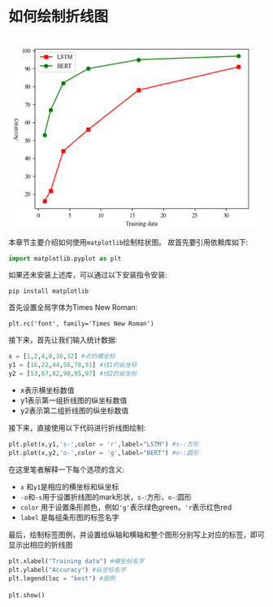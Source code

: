 # 如何绘制折线图

<div align=center><img  src ="../imgs/category/line_chart.png"/></div>

本章节主要介绍如何使用`matplotlib`绘制柱状图。 故首先要引用依赖库如下:

```python
import matplotlib.pyplot as plt
```

如果还未安装上述库，可以通过以下安装指令安装:

```shell
pip install matplotlib
```

首先设置全局字体为Times New Roman:

```shell
plt.rc('font', family='Times New Roman') 
```

接下来，首先让我们输入统计数据:

```python
x = [1,2,4,8,16,32] #点的横坐标
y1 = [16,22,44,56,78,91] #线1的纵坐标
y2 = [53,67,82,90,95,97] #线2的纵坐标
```

- x表示横坐标数值
- y1表示第一组折线图的纵坐标数值
- y2表示第二组折线图的纵坐标数值

接下来，直接使用以下代码进行折线图绘制:

```python
plt.plot(x,y1,'s-',color = 'r',label="LSTM") #s-:方形
plt.plot(x,y2,'o-',color = 'g',label="BERT") #o-:圆形
```

在这里笔者解释一下每个选项的含义:

- `x` 和`y1`是相应的横坐标和纵坐标
- `-o`和`-s`用于设置折线图的mark形状，`s-`:方形，`o-`:圆形
- `color` 用于设置条形颜色，例如`'g'`表示绿色green，`'r`表示红色red
- `label` 是每组条形图的标签名字

最后，绘制标签图例，并设置给纵轴和横轴和整个图形分别写上对应的标签，即可显示出相应的折线图

```python
plt.xlabel("Training data") #横坐标名字
plt.ylabel("Accuracy") #纵坐标名字
plt.legend(loc = "best") #图例

plt.show()
```

